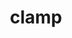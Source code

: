 ---
layout: objects
title: clamp
emoji: clamp
permalink: 🗜.html
image: assets/img/3moji/clamp.png
---